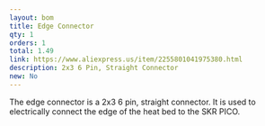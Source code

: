 ```yaml
---
layout: bom
title: Edge Connector
qty: 1
orders: 1
total: 1.49
link: https://www.aliexpress.us/item/2255801041975380.html
description: 2x3 6 Pin, Straight Connector
new: No
---
```


The edge connector is a 2x3 6 pin, straight connector. It is used to electrically connect the edge of the heat bed to the SKR PICO.